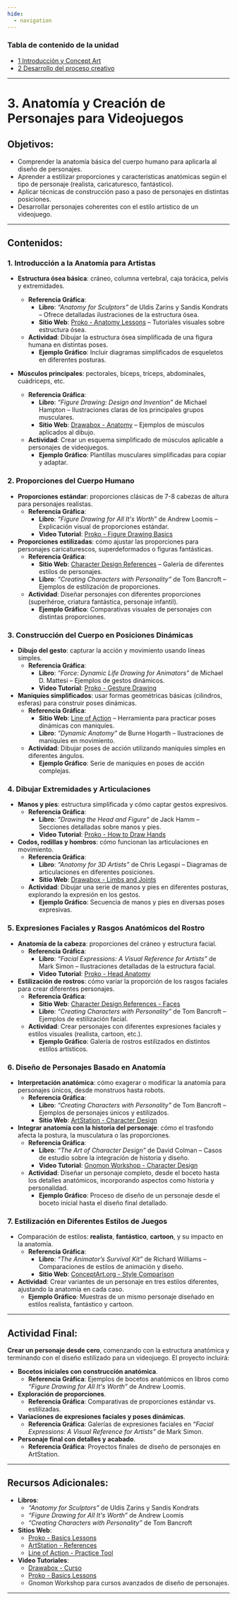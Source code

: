 ```yaml
---
hide:
  - navigation
---
```

### Tabla de contenido de la unidad
* [1 Introducción y Concept Art](ud1-1-Introduccion-al-Arte-Conceptual-en-Videjuegos.md)
* [2 Desarrollo del proceso creativo](ud1-2-Desarrollo-del-Proceso-Creativo.md)
---
# 3. **Anatomía y Creación de Personajes para Videojuegos**

## Objetivos:
- Comprender la anatomía básica del cuerpo humano para aplicarla al diseño de personajes.
- Aprender a estilizar proporciones y características anatómicas según el tipo de personaje (realista, caricaturesco, fantástico).
- Aplicar técnicas de construcción paso a paso de personajes en distintas posiciones.
- Desarrollar personajes coherentes con el estilo artístico de un videojuego.

---

## Contenidos:

### 1. **Introducción a la Anatomía para Artistas**
- **Estructura ósea básica**: cráneo, columna vertebral, caja torácica, pelvis y extremidades.
  - **Referencia Gráfica**:
    - **Libro**: *“Anatomy for Sculptors”* de Uldis Zarins y Sandis Kondrats – Ofrece detalladas ilustraciones de la estructura ósea.
    - **Sitio Web**: [Proko - Anatomy Lessons](https://www.proko.com/anatomy) – Tutoriales visuales sobre estructura ósea.
  - **Actividad**: Dibujar la estructura ósea simplificada de una figura humana en distintas poses.
    - **Ejemplo Gráfico**: Incluir diagramas simplificados de esqueletos en diferentes posturas.

- **Músculos principales**: pectorales, bíceps, tríceps, abdominales, cuádriceps, etc.
  - **Referencia Gráfica**:
    - **Libro**: *“Figure Drawing: Design and Invention”* de Michael Hampton – Ilustraciones claras de los principales grupos musculares.
    - **Sitio Web**: [Drawabox - Anatomy](https://drawabox.com/lessons/lesson-4) – Ejemplos de músculos aplicados al dibujo.
  - **Actividad**: Crear un esquema simplificado de músculos aplicable a personajes de videojuegos.
    - **Ejemplo Gráfico**: Plantillas musculares simplificadas para copiar y adaptar.

### 2. **Proporciones del Cuerpo Humano**
- **Proporciones estándar**: proporciones clásicas de 7-8 cabezas de altura para personajes realistas.
  - **Referencia Gráfica**:
    - **Libro**: *“Figure Drawing for All It's Worth”* de Andrew Loomis – Explicación visual de proporciones estándar.
    - **Video Tutorial**: [Proko - Figure Drawing Basics](https://www.youtube.com/watch?v=anAnPFQjbGE)
- **Proporciones estilizadas**: cómo ajustar las proporciones para personajes caricaturescos, superdeformados o figuras fantásticas.
  - **Referencia Gráfica**:
    - **Sitio Web**: [Character Design References](https://characterdesignreferences.com/) – Galería de diferentes estilos de personajes.
    - **Libro**: *“Creating Characters with Personality”* de Tom Bancroft – Ejemplos de estilización de proporciones.
  - **Actividad**: Diseñar personajes con diferentes proporciones (superhéroe, criatura fantástica, personaje infantil).
    - **Ejemplo Gráfico**: Comparativas visuales de personajes con distintas proporciones.

### 3. **Construcción del Cuerpo en Posiciones Dinámicas**
- **Dibujo del gesto**: capturar la acción y movimiento usando líneas simples.
  - **Referencia Gráfica**:
    - **Libro**: *“Force: Dynamic Life Drawing for Animators”* de Michael D. Mattesi – Ejemplos de gestos dinámicos.
    - **Video Tutorial**: [Proko - Gesture Drawing](https://www.youtube.com/watch?v=K3Cm14A0uoY)
- **Maniquíes simplificados**: usar formas geométricas básicas (cilindros, esferas) para construir poses dinámicas.
  - **Referencia Gráfica**:
    - **Sitio Web**: [Line of Action](https://line-of-action.com/) – Herramienta para practicar poses dinámicas con maniquíes.
    - **Libro**: *“Dynamic Anatomy”* de Burne Hogarth – Ilustraciones de maniquíes en movimiento.
  - **Actividad**: Dibujar poses de acción utilizando maniquíes simples en diferentes ángulos.
    - **Ejemplo Gráfico**: Serie de maniquíes en poses de acción complejas.

### 4. **Dibujar Extremidades y Articulaciones**
- **Manos y pies**: estructura simplificada y cómo captar gestos expresivos.
  - **Referencia Gráfica**:
    - **Libro**: *“Drawing the Head and Figure”* de Jack Hamm – Secciones detalladas sobre manos y pies.
    - **Video Tutorial**: [Proko - How to Draw Hands](https://www.youtube.com/watch?v=6wGb3uJklW0)
- **Codos, rodillas y hombros**: cómo funcionan las articulaciones en movimiento.
  - **Referencia Gráfica**:
    - **Libro**: *“Anatomy for 3D Artists”* de Chris Legaspi – Diagramas de articulaciones en diferentes posiciones.
    - **Sitio Web**: [Drawabox - Limbs and Joints](https://drawabox.com/lessons/lesson-9)
  - **Actividad**: Dibujar una serie de manos y pies en diferentes posturas, explorando la expresión en los gestos.
    - **Ejemplo Gráfico**: Secuencia de manos y pies en diversas poses expresivas.

### 5. **Expresiones Faciales y Rasgos Anatómicos del Rostro**
- **Anatomía de la cabeza**: proporciones del cráneo y estructura facial.
  - **Referencia Gráfica**:
    - **Libro**: *“Facial Expressions: A Visual Reference for Artists”* de Mark Simon – Ilustraciones detalladas de la estructura facial.
    - **Video Tutorial**: [Proko - Head Anatomy](https://www.youtube.com/watch?v=GBjVCO2dG5E)
- **Estilización de rostros**: cómo variar la proporción de los rasgos faciales para crear diferentes personajes.
  - **Referencia Gráfica**:
    - **Sitio Web**: [Character Design References - Faces](https://characterdesignreferences.com/category/character-design/faces/)
    - **Libro**: *“Creating Characters with Personality”* de Tom Bancroft – Ejemplos de estilización facial.
  - **Actividad**: Crear personajes con diferentes expresiones faciales y estilos visuales (realista, cartoon, etc.).
    - **Ejemplo Gráfico**: Galería de rostros estilizados en distintos estilos artísticos.

### 6. **Diseño de Personajes Basado en Anatomía**
- **Interpretación anatómica**: cómo exagerar o modificar la anatomía para personajes únicos, desde monstruos hasta robots.
  - **Referencia Gráfica**:
    - **Libro**: *“Creating Characters with Personality”* de Tom Bancroft – Ejemplos de personajes únicos y estilizados.
    - **Sitio Web**: [ArtStation - Character Design](https://www.artstation.com/search?q=character%20design&sort_by=trending)
- **Integrar anatomía con la historia del personaje**: cómo el trasfondo afecta la postura, la musculatura o las proporciones.
  - **Referencia Gráfica**:
    - **Libro**: *“The Art of Character Design”* de David Colman – Casos de estudio sobre la integración de historia y diseño.
    - **Video Tutorial**: [Gnomon Workshop - Character Design](https://www.gnomon.edu/online-courses/character-design)
  - **Actividad**: Diseñar un personaje completo, desde el boceto hasta los detalles anatómicos, incorporando aspectos como historia y personalidad.
    - **Ejemplo Gráfico**: Proceso de diseño de un personaje desde el boceto inicial hasta el diseño final detallado.

### 7. **Estilización en Diferentes Estilos de Juegos**
- Comparación de estilos: **realista**, **fantástico**, **cartoon**, y su impacto en la anatomía.
  - **Referencia Gráfica**:
    - **Libro**: *“The Animator’s Survival Kit”* de Richard Williams – Comparaciones de estilos de animación y diseño.
    - **Sitio Web**: [ConceptArt.org - Style Comparison](http://www.conceptart.org/forums/forumdisplay.php?f=14)
- **Actividad**: Crear variantes de un personaje en tres estilos diferentes, ajustando la anatomía en cada caso.
  - **Ejemplo Gráfico**: Muestras de un mismo personaje diseñado en estilos realista, fantástico y cartoon.

---

## Actividad Final:
**Crear un personaje desde cero**, comenzando con la estructura anatómica y terminando con el diseño estilizado para un videojuego. El proyecto incluirá:
- **Bocetos iniciales con construcción anatómica**.
  - **Referencia Gráfica**: Ejemplos de bocetos anatómicos en libros como *“Figure Drawing for All It's Worth”* de Andrew Loomis.
- **Exploración de proporciones**.
  - **Referencia Gráfica**: Comparativas de proporciones estándar vs. estilizadas.
- **Variaciones de expresiones faciales y poses dinámicas**.
  - **Referencia Gráfica**: Galerías de expresiones faciales en *“Facial Expressions: A Visual Reference for Artists”* de Mark Simon.
- **Personaje final con detalles y acabado**.
  - **Referencia Gráfica**: Proyectos finales de diseño de personajes en ArtStation.

---

## Recursos Adicionales:
- **Libros**:
  - *“Anatomy for Sculptors”* de Uldis Zarins y Sandis Kondrats
  - *“Figure Drawing for All It's Worth”* de Andrew Loomis
  - *“Creating Characters with Personality”* de Tom Bancroft
- **Sitios Web**:
  - [Proko - Basics Lessons](https://www.proko.com/course/drawing-basics/lessons)
  - [ArtStation - References](https://www.artstation.com/)
  - [Line of Action - Practice Tool](https://line-of-action.com/)
- **Video Tutoriales**:
  - [Drawabox - Curso](https://www.youtube.com/watch?v=9708PBUvCQ0&list=PLA7yj0dxiUGv7k8ohEt15EtMz9PTckNXw)
  - [Proko - Basics Lessons](https://www.proko.com/course/drawing-basics/lessons)
  - Gnomon Workshop para cursos avanzados de diseño de personajes.

---

